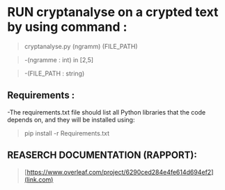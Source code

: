 # RUN cryptanalyse on a crypted text by using command :
>cryptanalyse.py  (ngramm)     (FILE_PATH)

>-(ngramme : int) in [2,5]

>-(FILE_PATH : string)

## Requirements :
-The requirements.txt file should list all Python libraries that the code depends on, and they will be installed using:
>pip install -r Requirements.txt



## REASERCH DOCUMENTATION (RAPPORT):

>[https://www.overleaf.com/project/6290ced284e4fe614d694ef2](link.com)